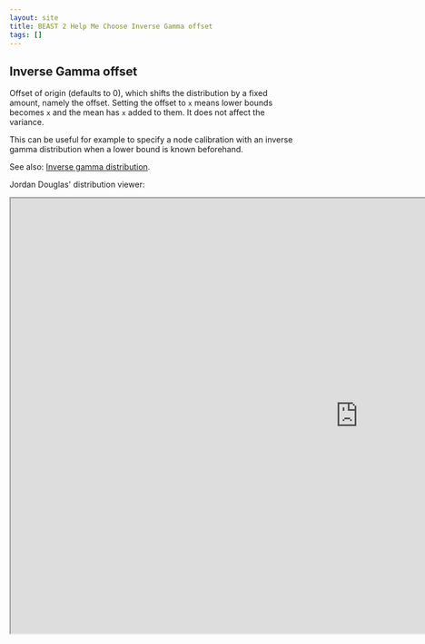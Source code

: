```yaml
---
layout: site
title: BEAST 2 Help Me Choose Inverse Gamma offset
tags: []
---
```


## Inverse Gamma offset

Offset of origin (defaults to 0), which shifts the distribution by a fixed amount, namely the offset.
Setting the offset to `x` means lower bounds becomes `x` and the mean has `x` added to them.
It does not affect the variance.

This can be useful for example to specify a node calibration with an inverse gamma distribution when a lower bound is known beforehand.


See also: [Inverse gamma distribution](https://en.wikipedia.org/wiki/Inverse-gamma_distribution).


Jordan Douglas' distribution viewer: 
<iframe width='1224' height='768' src='https://jordandouglas.github.io/distributions/' title='Distribution Viewer'></iframe>
